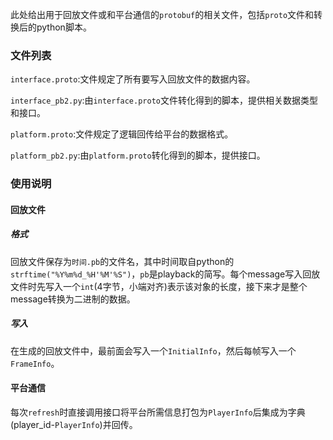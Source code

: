 此处给出用于回放文件或和平台通信的`protobuf`的相关文件，包括`proto`文件和转换后的python脚本。

### 文件列表

`interface.proto`:文件规定了所有要写入回放文件的数据内容。

`interface_pb2.py`:由`interface.proto`文件转化得到的脚本，提供相关数据类型和接口。

`platform.proto`:文件规定了逻辑回传给平台的数据格式。

`platform_pb2.py`:由`platform.proto`转化得到的脚本，提供接口。

### 使用说明

#### 回放文件

##### 格式

回放文件保存为`时间.pb`的文件名，其中时间取自python的`strftime("%Y%m%d_%H'%M'%S")`，`pb`是playback的简写。每个message写入回放文件时先写入一个`int`(4字节，小端对齐)表示该对象的长度，接下来才是整个message转换为二进制的数据。

##### 写入

在生成的回放文件中，最前面会写入一个`InitialInfo`，然后每帧写入一个`FrameInfo`。

#### 平台通信

每次`refresh`时直接调用接口将平台所需信息打包为`PlayerInfo`后集成为字典(player_id-`PlayerInfo`)并回传。